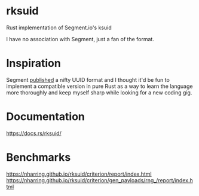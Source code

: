 # rksuid
 Rust implementation of Segment.io's ksuid

 I have no association with Segment, just a fan of the format.

# Inspiration
Segment [published](https://segment.com/blog/a-brief-history-of-the-uuid/) a nifty UUID format and I thought it'd be fun to implement a compatible version in pure Rust as a way to learn the language more thoroughly and keep myself sharp while looking for a new coding gig.

# Documentation
https://docs.rs/rksuid/

# Benchmarks
https://nharring.github.io/rksuid/criterion/report/index.html
https://nharring.github.io/rksuid/criterion/gen_payloads/rng_/report/index.html
